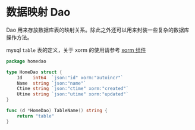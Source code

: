 # 数据映射 Dao

Dao 用来存放数据库表的映射关系。除此之外还可以用来封装一些复杂的数据库操作方法。

mysql `table` 表的定义，关于 xorm 的使用请参考 [xorm 组件](../component/orm.md)

```go
package homedao

type HomeDao struct {
	Id    int64  `json:"id" xorm:"autoincr"`
	Name  string `json:"name"`
	Ctime string `json:"ctime" xorm:"created"`
	Utime string `json:"utime" xorm:"updated"`
}

func (d *HomeDao) TableName() string {
	return "table"
}

```

